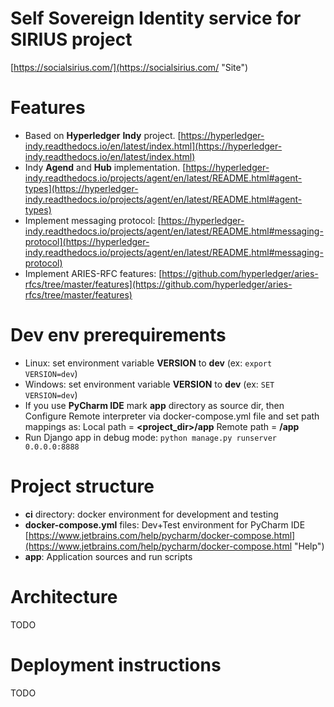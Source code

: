 # Self Sovereign Identity service for SIRIUS project
[https://socialsirius.com/](https://socialsirius.com/ "Site")


# Features
- Based on **Hyperledger** **Indy** project. [https://hyperledger-indy.readthedocs.io/en/latest/index.html](https://hyperledger-indy.readthedocs.io/en/latest/index.html)
- Indy **Agend** and **Hub** implementation. [https://hyperledger-indy.readthedocs.io/projects/agent/en/latest/README.html#agent-types](https://hyperledger-indy.readthedocs.io/projects/agent/en/latest/README.html#agent-types)
- Implement messaging protocol: [https://hyperledger-indy.readthedocs.io/projects/agent/en/latest/README.html#messaging-protocol](https://hyperledger-indy.readthedocs.io/projects/agent/en/latest/README.html#messaging-protocol)
- Implement ARIES-RFC features: [https://github.com/hyperledger/aries-rfcs/tree/master/features](https://github.com/hyperledger/aries-rfcs/tree/master/features)

# Dev env prerequirements
  
- Linux: set environment variable **VERSION** to **dev** (ex: ```export VERSION=dev```)
- Windows: set environment variable **VERSION** to **dev** (ex: ```SET VERSION=dev```)
- If you use **PyCharm IDE** mark **app** directory as source dir, then Configure Remote interpreter via docker-compose.yml file and set path mappings as: Local path = **<project_dir>/app**  Remote path = **/app**
- Run Django app in debug mode: ```python manage.py runserver 0.0.0.0:8888```

# Project structure
- **ci** directory: docker environment for development and testing
- **docker-compose.yml** files: Dev+Test environment for PyCharm IDE [https://www.jetbrains.com/help/pycharm/docker-compose.html](https://www.jetbrains.com/help/pycharm/docker-compose.html "Help")
- **app**:  Application sources and run scripts


# Architecture
TODO

# Deployment instructions

TODO
